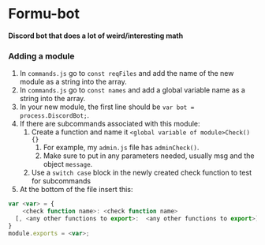 # Formu-bot
**Discord bot that does a lot of weird/interesting math**

### Adding a module

1. In `commands.js` go to `const reqFiles` and add the name of the new module as a string into the array.
1. In `commands.js` go to `const names` and add a global variable name as a string into the array.
1. In your new module, the first line should be `var bot = process.DiscordBot;`.
1. If there are subcommands associated with this module:
   1. Create a function and name it `<global variable of module>Check(){}`
      1. For example, my `admin.js` file has `adminCheck()`.
      1. Make sure to put in any parameters needed, usually msg and the object `message`.
   1. Use a `switch case` block in the newly created check function to test for subcommands
1. At the bottom of the file insert this: 
```javascript
var <var> = {
	<check function name>: <check function name>
  [, <any other functions to export>:  <any other functions to export>]
}
module.exports = <var>;
```

